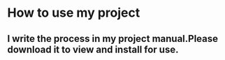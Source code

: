 # How to use my project
## I write the process in my project manual.Please download it to view and install for use.
